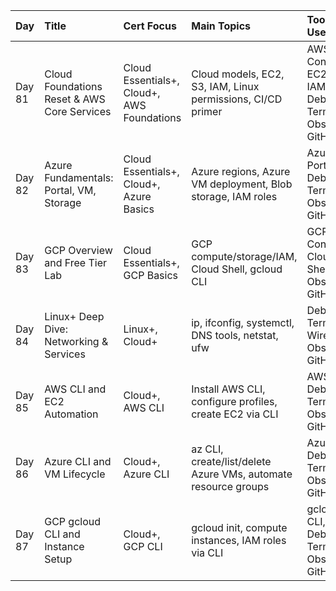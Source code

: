 | Day    | Title                                       | Cert Focus                                 | Main Topics                                                    | Tools Used                                                   |   Hours |
|:-------|:--------------------------------------------|:-------------------------------------------|:---------------------------------------------------------------|:-------------------------------------------------------------|--------:|
| Day 81 | Cloud Foundations Reset & AWS Core Services | Cloud Essentials+, Cloud+, AWS Foundations | Cloud models, EC2, S3, IAM, Linux permissions, CI/CD primer    | AWS Console, EC2, S3, IAM, Debian Terminal, Obsidian, GitHub |       8 |
| Day 82 | Azure Fundamentals: Portal, VM, Storage     | Cloud Essentials+, Cloud+, Azure Basics    | Azure regions, Azure VM deployment, Blob storage, IAM roles    | Azure Portal, Debian Terminal, Obsidian, GitHub              |       8 |
| Day 83 | GCP Overview and Free Tier Lab              | Cloud Essentials+, GCP Basics              | GCP compute/storage/IAM, Cloud Shell, gcloud CLI               | GCP Console, Cloud Shell, Obsidian, GitHub                   |       8 |
| Day 84 | Linux+ Deep Dive: Networking & Services     | Linux+, Cloud+                             | ip, ifconfig, systemctl, DNS tools, netstat, ufw               | Debian Terminal, Wireshark, Obsidian, GitHub                 |       8 |
| Day 85 | AWS CLI and EC2 Automation                  | Cloud+, AWS CLI                            | Install AWS CLI, configure profiles, create EC2 via CLI        | AWS CLI, Debian Terminal, Obsidian, GitHub                   |       8 |
| Day 86 | Azure CLI and VM Lifecycle                  | Cloud+, Azure CLI                          | az CLI, create/list/delete Azure VMs, automate resource groups | Azure CLI, Debian Terminal, Obsidian, GitHub                 |       8 |
| Day 87 | GCP gcloud CLI and Instance Setup           | Cloud+, GCP CLI                            | gcloud init, compute instances, IAM roles via CLI              | gcloud CLI, Debian Terminal, Obsidian, GitHub                |       8 |